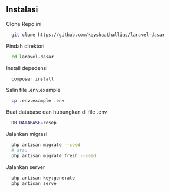 ## Instalasi

Clone Repo ini

```bash
  git clone https://github.com/keyshaathallias/laravel-dasar
```

Pindah direktori

```bash
  cd laravel-dasar
```

Install depedensi

```bash
  composer install
```

Salin file .env.example

```bash
  cp .env.example .env
```

Buat database dan hubungkan di file .env

```bash
  DB_DATABASE=resep
```

Jalankan migrasi

```bash
  php artisan migrate --seed
  # atau
  php artisan migrate:fresh --seed
```

Jalankan server

```bash
  php artisan key:generate
  php artisan serve
```
